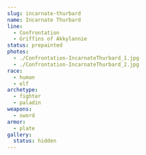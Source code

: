 ```yaml
---
slug: incarnate-thurbard
name: Incarnate Thurbard
line:
  - Confrontation
  - Griffins of Akkylannie
status: prepainted
photos:
  - ./Confrontation-IncarnateThurbard_1.jpg
  - ./Confrontation-IncarnateThurbard_2.jpg
race:
  - human
  - elf
archetype:
  - fighter
  - paladin
weapons:
  - sword
armor:
  - plate
gallery:
  status: hidden
---
```

